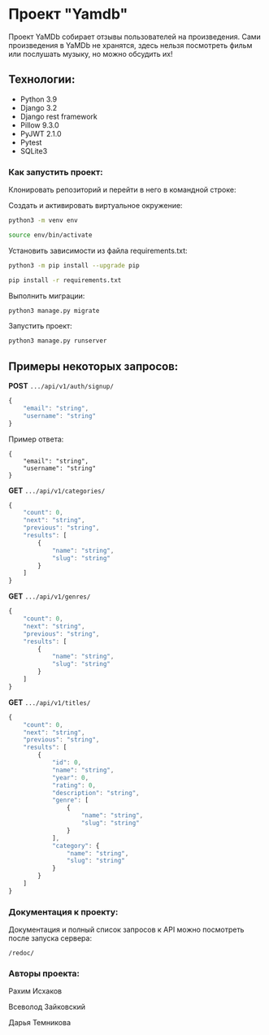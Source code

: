 # Проект "Yamdb"
 Проект YaMDb собирает отзывы пользователей на произведения. Сами произведения в YaMDb не хранятся, здесь нельзя посмотреть фильм или послушать музыку, но можно обсудить их!

 ## Технологии:
- Python 3.9
- Django 3.2
- Django rest framework
- Pillow 9.3.0
- PyJWT 2.1.0
- Pytest
- SQLite3
  
### Как запустить проект:

Клонировать репозиторий и перейти в него в командной строке:


Cоздать и активировать виртуальное окружение:

```bash
python3 -m venv env
```

```bash
source env/bin/activate
```

Установить зависимости из файла requirements.txt:

```bash
python3 -m pip install --upgrade pip
```

```bash
pip install -r requirements.txt
```

Выполнить миграции:

```bash
python3 manage.py migrate
```

Запустить проект:

```bash
python3 manage.py runserver
```
## Примеры некоторых запросов:

**POST** `.../api/v1/auth/signup/`
```js
{
    "email": "string",
    "username": "string"
}
```
Пример ответа:
```
{
    "email": "string",
    "username": "string"
}
```

**GET** `.../api/v1/categories/`
```js
{
    "count": 0,
    "next": "string",
    "previous": "string",
    "results": [
        {
            "name": "string",
            "slug": "string"
        }
    ]
}
```

**GET** `.../api/v1/genres/`
```js
{
    "count": 0,
    "next": "string",
    "previous": "string",
    "results": [
        {
            "name": "string",
            "slug": "string"
        }
    ]
}
```

**GET** `.../api/v1/titles/`
```js
{
    "count": 0,
    "next": "string",
    "previous": "string",
    "results": [
        {
            "id": 0,
            "name": "string",
            "year": 0,
            "rating": 0,
            "description": "string",
            "genre": [
                {
                    "name": "string",
                    "slug": "string"
                }
            ],
            "category": {
                "name": "string",
                "slug": "string"
            }
        }
    ]
}
```


### Документация к проекту:

Документация и полный список запросов к API можно посмотреть после запуска сервера:
```
/redoc/
```

### Авторы проекта:
Рахим Исхаков

Всеволод Зайковский

Дарья Темникова

